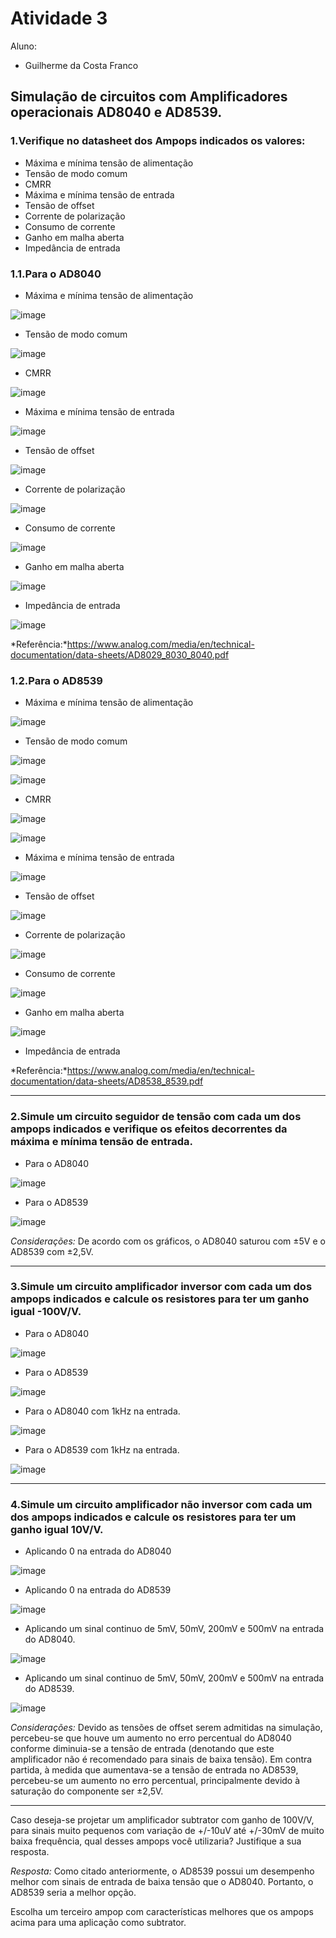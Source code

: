 # Atividade 3
Aluno: 
* Guilherme da Costa Franco

## Simulação de circuitos com Amplificadores operacionais AD8040 e AD8539.

### 1.Verifique no datasheet dos Ampops indicados os valores:

- Máxima e mínima tensão de alimentação
- Tensão de modo comum
- CMRR
- Máxima e mínima tensão de entrada
- Tensão de offset
- Corrente de polarização
- Consumo de corrente
- Ganho em malha aberta
- Impedância de entrada

### 1.1.Para o AD8040

- Máxima e mínima tensão de alimentação 

![image](https://user-images.githubusercontent.com/61738767/116282433-220ee580-a761-11eb-92b7-9028e2878fa0.png)

- Tensão de modo comum

![image](https://user-images.githubusercontent.com/61738767/116312985-8b9feb80-a783-11eb-8883-029833bd2314.png)

- CMRR

![image](https://user-images.githubusercontent.com/61738767/116313224-de79a300-a783-11eb-89e8-04b3d986198a.png)

- Máxima e mínima tensão de entrada

![image](https://user-images.githubusercontent.com/61738767/116313661-6790da00-a784-11eb-8ff1-f0f7aec19639.png)

- Tensão de offset

![image](https://user-images.githubusercontent.com/61738767/116313738-85f6d580-a784-11eb-8fa9-6ed26a5daf86.png)

- Corrente de polarização

![image](https://user-images.githubusercontent.com/61738767/116313824-a7f05800-a784-11eb-8cfe-82c8aa166e5f.png)

- Consumo de corrente

![image](https://user-images.githubusercontent.com/61738767/116313942-d2daac00-a784-11eb-851b-4c9a10e60f6d.png)

- Ganho em malha aberta

![image](https://user-images.githubusercontent.com/61738767/116314186-28af5400-a785-11eb-9903-b710742e47e2.png)

- Impedância de entrada

![image](https://user-images.githubusercontent.com/61738767/116314299-4da3c700-a785-11eb-86ae-f813eca99149.png)


*Referência:*https://www.analog.com/media/en/technical-documentation/data-sheets/AD8029_8030_8040.pdf

### 1.2.Para o AD8539

- Máxima e mínima tensão de alimentação

![image](https://user-images.githubusercontent.com/61738767/116314806-f8b48080-a785-11eb-8175-c0ee7ee0e845.png)


- Tensão de modo comum

![image](https://user-images.githubusercontent.com/61738767/116315000-43ce9380-a786-11eb-95f9-8f5d4f218ba7.png)

![image](https://user-images.githubusercontent.com/61738767/116315043-58ab2700-a786-11eb-9687-58837c5b382f.png)


- CMRR

![image](https://user-images.githubusercontent.com/61738767/116315221-9ad46880-a786-11eb-96b1-3070e61d7411.png)

![image](https://user-images.githubusercontent.com/61738767/116315290-b2abec80-a786-11eb-8f3b-cce41d2ce8f6.png)


- Máxima e mínima tensão de entrada

![image](https://user-images.githubusercontent.com/61738767/116315364-cbb49d80-a786-11eb-8bed-0c578a9b219d.png)


- Tensão de offset

![image](https://user-images.githubusercontent.com/61738767/116314837-0538d900-a786-11eb-91cb-77b296474539.png)


- Corrente de polarização

![image](https://user-images.githubusercontent.com/61738767/116315424-e1c25e00-a786-11eb-93cf-b8077b110690.png)


- Consumo de corrente

![image](https://user-images.githubusercontent.com/61738767/116315447-ea1a9900-a786-11eb-8eb3-0d4da153e2e5.png)


- Ganho em malha aberta

![image](https://user-images.githubusercontent.com/61738767/116315725-4c739980-a787-11eb-82c3-43273a931bad.png)


- Impedância de entrada


*Referência:*https://www.analog.com/media/en/technical-documentation/data-sheets/AD8538_8539.pdf

---

### 2.Simule um circuito seguidor de tensão com cada um dos ampops indicados e verifique os efeitos decorrentes da máxima e mínima tensão de entrada.

- Para o AD8040

![image](https://user-images.githubusercontent.com/61738767/116319004-20a6e280-a78c-11eb-84f2-2291c6efde84.png)

- Para o AD8539

![image](https://user-images.githubusercontent.com/61738767/116319351-c1959d80-a78c-11eb-9f6b-b6e7a602fa91.png)

*Considerações:* De acordo com os gráficos, o AD8040 saturou com ±5V e o AD8539 com ±2,5V.

---

### 3.Simule um circuito amplificador inversor com cada um dos ampops indicados e calcule os resistores para ter um ganho igual -100V/V.

- Para o AD8040

![image](https://user-images.githubusercontent.com/61738767/116321463-7e3d2e00-a790-11eb-8022-f2e209858f48.png)

- Para o AD8539

![image](https://user-images.githubusercontent.com/61738767/116320570-d96e2100-a78e-11eb-9df8-7cadfa8eb2a9.png)

- Para o AD8040 com 1kHz na entrada.

![image](https://user-images.githubusercontent.com/61738767/116321632-ce1bf500-a790-11eb-9a36-d9a03af1bab9.png)

- Para o AD8539 com 1kHz na entrada.

![image](https://user-images.githubusercontent.com/61738767/116320825-56999600-a78f-11eb-94ea-80716a789bce.png)


---

### 4.Simule um circuito amplificador não inversor com cada um dos ampops indicados e calcule os resistores para ter um ganho igual 10V/V.

- Aplicando 0 na entrada do AD8040

![image](https://user-images.githubusercontent.com/61738767/116322639-ce1cf480-a792-11eb-9329-01cf8c7fe47e.png)

- Aplicando 0 na entrada do AD8539

![image](https://user-images.githubusercontent.com/61738767/116324199-10940080-a796-11eb-9f7b-5506fa03278d.png)

- Aplicando um sinal continuo de 5mV, 50mV, 200mV e 500mV na entrada do AD8040.

![image](https://user-images.githubusercontent.com/61738767/116324083-cc086500-a795-11eb-8bd8-600a193d9112.png)

- Aplicando um sinal continuo de 5mV, 50mV, 200mV e 500mV na entrada do AD8539.

![image](https://user-images.githubusercontent.com/61738767/116324431-85ffd100-a796-11eb-8e4f-b3f431adb2e6.png)

*Considerações:* Devido as tensões de offset serem admitidas na simulação, percebeu-se que houve um aumento no erro percentual do AD8040 conforme diminuia-se a tensão de entrada (denotando que este amplificador não é recomendado para sinais de baixa tensão). Em contra partida, à medida que aumentava-se a tensão de entrada no AD8539, percebeu-se um aumento no erro percentual, principalmente devido à saturação do componente ser ±2,5V.

---
Caso deseja-se projetar um amplificador subtrator com ganho de 100V/V, para sinais muito pequenos com variação de +/-10uV até +/-30mV de muito baixa frequência, qual desses ampops você utilizaria? Justifique a sua resposta.

*Resposta:* Como citado anteriormente, o AD8539 possui um desempenho melhor com sinais de entrada de baixa tensão que o AD8040. Portanto, o AD8539 seria a melhor opção.


Escolha um terceiro ampop com características melhores que os ampops acima para uma aplicação
como subtrator.
